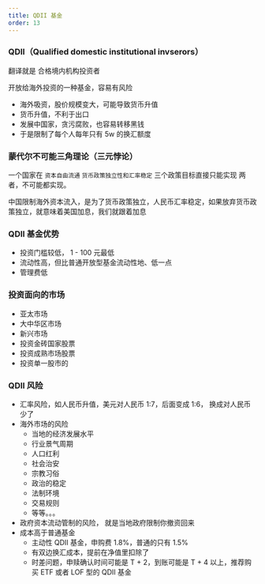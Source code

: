 ```yaml
---
title: QDII 基金
order: 13
---
```


### QDII（Qualified domestic institutional invserors）

翻译就是 合格境内机构投资者

开放给海外投资的一种基金，容易有风险

- 海外吸资，股价规模变大，可能导致货币升值
- 货币升值，不利于出口
- 发展中国家，贪污腐败，也容易转移黑钱
- 于是限制了每个人每年只有 5w 的换汇额度

### 蒙代尔不可能三角理论（三元悖论）

一个国家在 `资本自由流通` `货币政策独立性和汇率稳定` 三个政策目标直接只能实现 两者，不可能都实现。

中国限制海外资本流入，是为了货币政策独立，人民币汇率稳定，如果放弃货币政策独立，就意味着美国加息，我们就跟着加息

### QDII 基金优势

- 投资门槛较低， 1 - 100 元最低
- 流动性高，但比普通开放型基金流动性地、低一点
- 管理费低

### 投资面向的市场

- 亚太市场
- 大中华区市场
- 新兴市场
- 投资金砖国家股票
- 投资成熟市场股票
- 投资单一股市的

### QDII 风险

- 汇率风险，如人民币升值，美元对人民币 1:7，后面变成 1:6， 换成对人民币少了
- 海外市场的风险
  - 当地的经济发展水平
  - 行业景气周期
  - 人口红利
  - 社会治安
  - 宗教习俗
  - 政治的稳定
  - 法制环境
  - 交易规则
  - 等等。。。
- 政府资本流动管制的风险， 就是当地政府限制你撤资回来
- 成本高于普通基金
  - 主动性 QDII 基金，申购费 1.8%，普通的只有 1.5%
  - 有双边换汇成本，提前在净值里扣除了
  - 时差问题，申赎确认时间可能是 T + 2，到账可能是 T + 4 以上，推荐购买 ETF 或者 LOF 型的 QDII 基金
